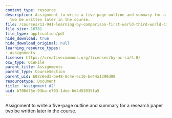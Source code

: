 ```yaml
---
content_type: resource
description: Assignment to write a five-page outline and summary for a research paper
  two be written later in the course.
file: /courses/11-941-learning-by-comparison-first-world-third-world-cities-fall-2008/b700d75e93bae7031dee6d4d53935fa5_MIT11_941f08_assn02.pdf
file_size: 16781
file_type: application/pdf
hide_download: true
hide_download_original: null
learning_resource_types:
- Assignments
license: https://creativecommons.org/licenses/by-nc-sa/4.0/
ocw_type: OCWFile
parent_title: Assignments
parent_type: CourseSection
parent_uid: b02c6ed1-be48-8c4e-ec16-be44a1390d98
resourcetype: Document
title: 'Assignment #2'
uid: b700d75e-93ba-e703-1dee-6d4d53935fa5
---
```

Assignment to write a five-page outline and summary for a research paper two be written later in the course.